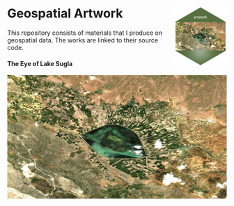 # Geospatial Artwork <a href='/scripts/eye-sugla-hexagon.R'><img src='collections/eye-sugla/eye-sugla-hexagon.png' align="right" height="139" /></a>

This repository consists of materials that I produce
on geospatial data. The works are linked to their source code.


#### The Eye of Lake Sugla

<a href='/scripts/eye-sugla-hexagon.R'> <div align="center"><img src="collections/eye-sugla/eye-sugla-1920-1080-hq.jpeg"></div></a>
